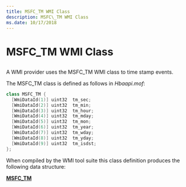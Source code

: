 ```yaml
---
title: MSFC_TM WMI Class
description: MSFC\_TM WMI Class
ms.date: 10/17/2018
---
```


# MSFC\_TM WMI Class


## <span id="ddk_msfc_tm_wmi_class_kr"></span><span id="DDK_MSFC_TM_WMI_CLASS_KR"></span>


A WMI provider uses the MSFC\_TM WMI class to time stamp events.

The MSFC\_TM class is defined as follows in *Hbaapi.mof*:

```cpp
class MSFC_TM {
  [WmiDataId(1)] uint32  tm_sec;
  [WmiDataId(2)] uint32  tm_min;
  [WmiDataId(3)] uint32  tm_hour;
  [WmiDataId(4)] uint32  tm_mday;
  [WmiDataId(5)] uint32  tm_mon;
  [WmiDataId(6)] uint32  tm_year;
  [WmiDataId(7)] uint32  tm_wday;
  [WmiDataId(8)] uint32  tm_yday;
  [WmiDataId(9)] uint32  tm_isdst;
};
```

When compiled by the WMI tool suite this class definition produces the following data structure:

[**MSFC\_TM**](/windows-hardware/drivers/ddi/hbapiwmi/ns-hbapiwmi-_msfc_tm)

 

